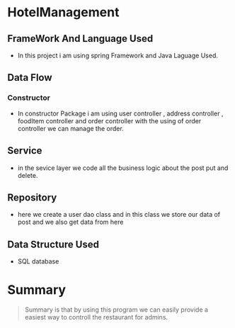 # HotelManagement
<!-- Headings -->

<!--UL-->
## FrameWork And Language Used
* In this project i am using spring Framework and Java Laguage Used.

## Data Flow
### Constructor
* In constructor Package i am using user controller , address controller , foodItem controller and order controller with the using of order controller we can manage the order. 



## Service

* in the sevice layer we code all the business logic about the post put and delete.
 ## Repository
 * here we create a user dao class and in this class we store our data of post and we also get data from here
 ## Data Structure Used
 * SQL database
 
 # Summary
 <!-- Blockquote-->
 > Summary is that by using this program we can easily provide a easiest way to controll the restaurant for admins.
